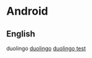 # Android
## English
duolingo
[duolingo](https://www.duolingo.com/learn)
[duolingo test](https://englishtest.duolingo.com/home)

